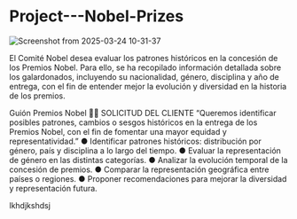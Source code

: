 # Project---Nobel-Prizes
![Screenshot from 2025-03-24 10-31-37](https://github.com/user-attachments/assets/a8f7c0c4-11b7-4c47-a018-3084c53769ed)

El Comité Nobel desea evaluar los patrones históricos en la concesión de los Premios Nobel. Para ello, se ha recopilado información detallada sobre los galardonados, incluyendo su nacionalidad, género, disciplina y año de entrega, con el fin de entender mejor la evolución y diversidad en la historia de los premios.

Guión Premios Nobel
👨💼 SOLICITUD DEL CLIENTE
“Queremos identificar posibles patrones, cambios o sesgos históricos en la entrega de los
Premios Nobel, con el fin de fomentar una mayor equidad y representatividad.”
● Identificar patrones históricos: distribución por género, país y disciplina a lo largo del
tiempo.
● Evaluar la representación de género en las distintas categorías.
● Analizar la evolución temporal de la concesión de premios.
● Comparar la representación geográfica entre países o regiones.
● Proponer recomendaciones para mejorar la diversidad y representación futura.

lkhdjkshdsj
